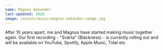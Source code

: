 ```yaml
---
name: Magnus Wakander
last-updated: 2020
image: /assets/music/magnus-wakander/image.jpg
---
```


After 10 years apart, me and Magnus have started making music together again. Our first recording - "Svärta" (Blackness) - is currently rolling out and will be available on YouTube, Spotify, Apple Music, Tidal etc.